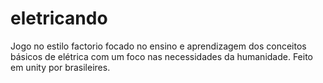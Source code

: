 # eletricando
Jogo no estilo factorio focado no ensino e aprendizagem dos conceitos básicos de elétrica com um foco nas necessidades da humanidade. Feito em unity por brasileires.
